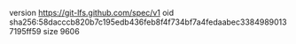 version https://git-lfs.github.com/spec/v1
oid sha256:58dacccb820b7c195edb436feb8f4f734bf7a4fedaabec33849890137195ff59
size 9606
